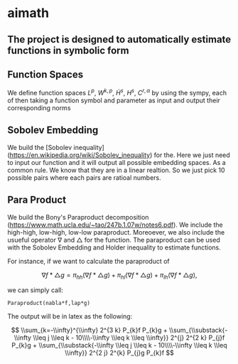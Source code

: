 # aimath

The project is designed to automatically estimate functions in symbolic form
---
## Function Spaces

We define function spaces $L^p$, $W^{k,p}$, $\dot H^s$, $H^s$, $C^{r,\alpha}$ by using the sympy, each of then taking a function symbol and parameter as input and output their corresponding norms 

## Sobolev Embedding

We build the [Sobolev inequality] (https://en.wikipedia.org/wiki/Sobolev_inequality) for the. Here we just need to input our function and it will output all possible embedding spaces. As a common rule. We know that they are in a linear realtion. So we just pick 10 possible pairs where each pairs are ratioal numbers.


## Para Product 

We build the Bony's Paraproduct decomposition (https://www.math.ucla.edu/~tao/247b.1.07w/notes6.pdf). We include the high-high, low-high, low-low paraproduct. Moreoever, we also include the usueful operator $\nabla$ and $\triangle$ for the function. The paraproduct can be used with the Sobolev Embedding and Holder inequality to estimate functions.

For instance, if we want to calculate the paraproduct of 

$$
\nabla f * \triangle g= \pi_{hh}(\nabla f * \triangle g)+ \pi_{hl}(\nabla f * \triangle g)+\pi_{lh}(\nabla f * \triangle g),
$$

we can simply call:
```
Paraproduct(nabla*f,lap*g)
```

The output will be in latex as the following:

$$
\\sum_{k=-\\infty}^{\\infty} 2^{3 k} P_{k}f P_{k}g + \\sum_{\\substack{-\\infty \\leq j \\leq k - 10\\\\-\\infty \\leq k \\leq \\infty}} 2^{j} 2^{2 k} P_{j}f P_{k}g + \\sum_{\\substack{-\\infty \\leq j \\leq k - 10\\\\-\\infty \\leq k \\leq \\infty}} 2^{2 j} 2^{k} P_{j}g P_{k}f
$$


